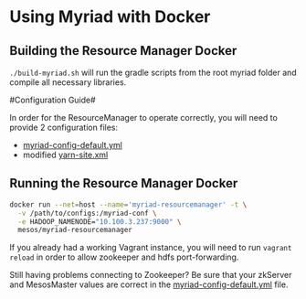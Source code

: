 # Using Myriad with Docker #

## Building the Resource Manager Docker

`./build-myriad.sh` will run the gradle scripts from the root myriad folder and compile all necessary libraries.

#Configuration Guide#

In order for the ResourceManager to operate correctly, you will need to provide 2 configuration files:

* [myriad-config-default.yml](https://github.com/mesos/myriad/blob/phase1/myriad-scheduler/src/main/resources/myriad-config-default.yml)
* modified [yarn-site.xml](https://github.com/mesos/myriad/blob/phase1/docs/myriad-dev.md)

## Running the Resource Manager Docker

```bash
docker run --net=host --name='myriad-resourcemanager' -t \
  -v /path/to/configs:/myriad-conf \
  -e HADOOP_NAMENODE="10.100.3.237:9000" \
  mesos/myriad-resourcemanager
  ```

If you already had a working Vagrant instance, you will need to run `vagrant reload` in order to allow zookeeper and hdfs port-forwarding.

Still having problems connecting to Zookeeper? Be sure that your zkServer and MesosMaster values are correct in the [myriad-config-default.yml](https://github.com/mesos/myriad/blob/phase1/myriad-scheduler/src/main/resources/myriad-config-default.yml) file.
